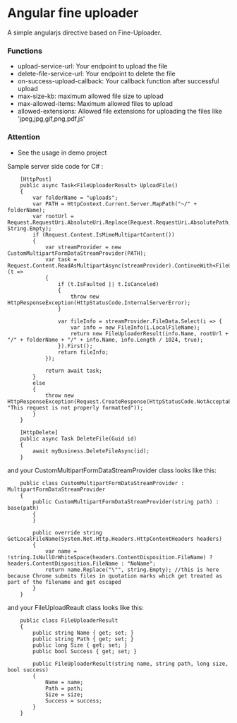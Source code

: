 # Angular fine uploader
A simple angularjs directive based on Fine-Uploader.

### Functions
- upload-service-url: Your endpoint to upload the file
- delete-file-service-url: Your endpoint to delete the file
- on-success-upload-callback: Your callback function after successful upload
- max-size-kb: maximum allowed file size to upload
- max-allowed-items: Maximum allowed files to upload 
- allowed-extensions: Allowed file extensions for uploading the files like 'jpeg,jpg,gif,png,pdf,js'

### Attention
- See the usage in demo project

Sample server side code for C# :
```
    [HttpPost]
    public async Task<FileUploaderResult> UploadFile()
    {
        var folderName = "uploads";
        var PATH = HttpContext.Current.Server.MapPath("~/" + folderName);
        var rootUrl = Request.RequestUri.AbsoluteUri.Replace(Request.RequestUri.AbsolutePath, String.Empty);
        if (Request.Content.IsMimeMultipartContent())
        {
            var streamProvider = new CustomMultipartFormDataStreamProvider(PATH);
            var task = Request.Content.ReadAsMultipartAsync(streamProvider).ContinueWith<FileUploaderResult>(t =>
            {
                if (t.IsFaulted || t.IsCanceled)
                {
                    throw new HttpResponseException(HttpStatusCode.InternalServerError);
                }

                var fileInfo = streamProvider.FileData.Select(i => {
                    var info = new FileInfo(i.LocalFileName);
                    return new FileUploaderResult(info.Name, rootUrl + "/" + folderName + "/" + info.Name, info.Length / 1024, true);
                }).First();
                return fileInfo;
            });

            return await task;
        }
        else
        {
            throw new HttpResponseException(Request.CreateResponse(HttpStatusCode.NotAcceptable, "This request is not properly formatted"));
        }
    }

    [HttpDelete]
    public async Task DeleteFile(Guid id)
    {
        await myBusiness.DeleteFileAsync(id);
    }
```

and your CustomMultipartFormDataStreamProvider class looks like this:
```
    public class CustomMultipartFormDataStreamProvider : MultipartFormDataStreamProvider
    {
        public CustomMultipartFormDataStreamProvider(string path) : base(path)
        {
        }

        public override string GetLocalFileName(System.Net.Http.Headers.HttpContentHeaders headers)
        {
            var name = !string.IsNullOrWhiteSpace(headers.ContentDisposition.FileName) ? headers.ContentDisposition.FileName : "NoName";
            return name.Replace("\"", string.Empty); //this is here because Chrome submits files in quotation marks which get treated as part of the filename and get escaped
        }
    }
```

and your FileUploadReault class looks like this:
```
    public class FileUploaderResult
    {
        public string Name { get; set; }
        public string Path { get; set; }
        public long Size { get; set; }
        public bool Success { get; set; }

        public FileUploaderResult(string name, string path, long size, bool success)
        {
            Name = name;
            Path = path;
            Size = size;
            Success = success;
        }
    }
```